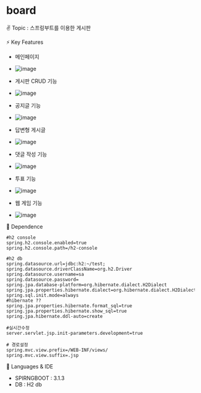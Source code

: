# board
✌ Topic
: 스프링부트를 이용한 게시판

⚡ Key Features
- 메인페이지
- ![image](https://github.com/whcksdud/board/assets/67512185/8239d322-b46a-4ea6-b8ab-d9da9c4c3ace)

- 게시판 CRUD 기능
- ![image](https://github.com/whcksdud/board/assets/67512185/f61d4307-8a15-4a09-b593-bdab1459f592)

- 공지글 기능
- ![image](https://github.com/whcksdud/board/assets/67512185/f4d2746b-a7b8-44bd-9d95-4f75d5ff2a19)

- 답변형 게시글
- ![image](https://github.com/whcksdud/board/assets/67512185/04a08e27-00f2-4965-91c1-b7089578e33f)

- 댓글 작성 기능
- ![image](https://github.com/whcksdud/board/assets/67512185/82e07b49-8536-4ef5-ac5e-1df76126aeab)

- 투표 기능
- ![image](https://github.com/whcksdud/board/assets/67512185/54a2b3b7-3033-44dd-ae44-7f681ffac117)

- 웹 게임 기능
- ![image](https://github.com/whcksdud/board/assets/67512185/b6919678-8348-43db-b617-f374fb5f83de)

👊 Dependence
```
#h2 console
spring.h2.console.enabled=true
spring.h2.console.path=/h2-console

#h2 db
spring.datasource.url=jdbc:h2:~/test;
spring.datasource.driverClassName=org.h2.Driver
spring.datasource.username=sa
spring.datasource.password=
spring.jpa.database-platform=org.hibernate.dialect.H2Dialect
spring.jpa.properties.hibernate.dialect=org.hibernate.dialect.H2Dialect
spring.sql.init.mode=always
#hibernate ??
spring.jpa.properties.hibernate.format_sql=true
spring.jpa.properties.hibernate.show_sql=true
spring.jpa.hibernate.ddl-auto=create

#실시간수정
server.servlet.jsp.init-parameters.development=true 

# 경로설정
spring.mvc.view.prefix=/WEB-INF/views/
spring.mvc.view.suffix=.jsp
```


🐔 Languages & IDE
- SPIRNGBOOT : 3.1.3
- DB : H2 db


